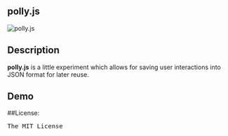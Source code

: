 ## polly.js

![polly.js](http://oi41.tinypic.com/a1irmc.jpg)


## Description

**polly.js** is a little experiment which allows for saving user interactions into JSON format for later reuse. 


## Demo


##License:
<pre>
The MIT License
</pre>
